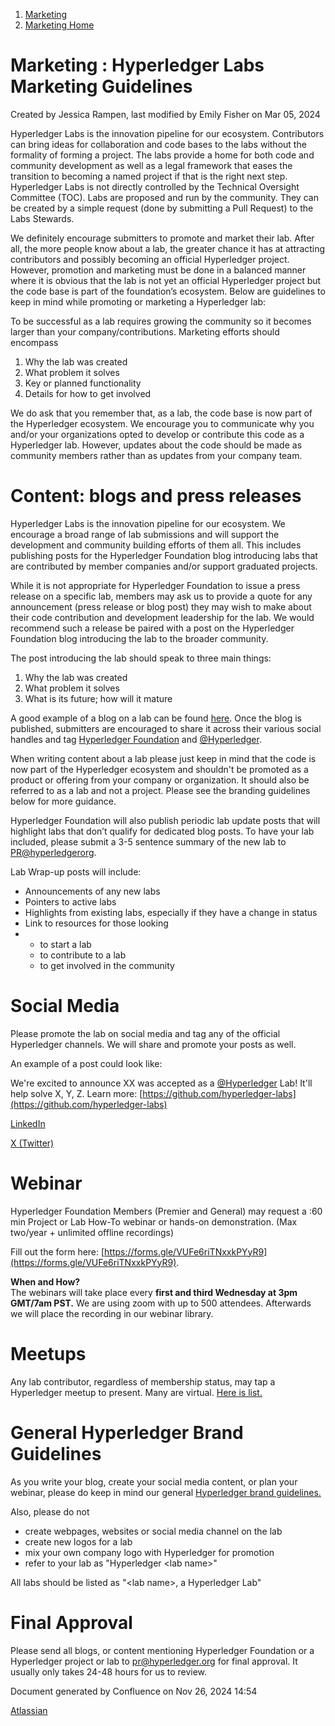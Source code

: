 1. [Marketing](index.html)
2. [Marketing Home](Marketing-Home_19169291.html)

# Marketing : Hyperledger Labs Marketing Guidelines

Created by Jessica Rampen, last modified by Emily Fisher on Mar 05, 2024

Hyperledger Labs is the innovation pipeline for our ecosystem. Contributors can bring ideas for collaboration and code bases to the labs without the formality of forming a project. The labs provide a home for both code and community development as well as a legal framework that eases the transition to becoming a named project if that is the right next step. Hyperledger Labs is not directly controlled by the Technical Oversight Committee (TOC). Labs are proposed and run by the community. They can be created by a simple request (done by submitting a Pull Request) to the Labs Stewards.

We definitely encourage submitters to promote and market their lab. After all, the more people know about a lab, the greater chance it has at attracting contributors and possibly becoming an official Hyperledger project. However, promotion and marketing must be done in a balanced manner where it is obvious that the lab is not yet an official Hyperledger project but the code base is part of the foundation’s ecosystem. Below are guidelines to keep in mind while promoting or marketing a Hyperledger lab:

To be successful as a lab requires growing the community so it becomes larger than your company/contributions. Marketing efforts should encompass

1. Why the lab was created
2. What problem it solves
3. Key or planned functionality
4. Details for how to get involved

We do ask that you remember that, as a lab, the code base is now part of the Hyperledger ecosystem. We encourage you to communicate why you and/or your organizations opted to develop or contribute this code as a Hyperledger lab. However, updates about the code should be made as community members rather than as updates from your company team. 

# **Content: blogs and press releases**

Hyperledger Labs is the innovation pipeline for our ecosystem. We encourage a broad range of lab submissions and will support the development and community building efforts of them all. This includes publishing posts for the Hyperledger Foundation blog introducing labs that are contributed by member companies and/or support graduated projects. 

While it is not appropriate for Hyperledger Foundation to issue a press release on a specific lab, members may ask us to provide a quote for any announcement (press release or blog post) they may wish to make about their code contribution and development leadership for the lab. We would recommend such a release be paired with a post on the Hyperledger Foundation blog introducing the lab to the broader community.

The post introducing the lab should speak to three main things: 

1. Why the lab was created
2. What problem it solves
3. What is its future; how will it mature

A good example of a blog on a lab can be found [here](https://www.hyperledger.org/blog/2022/03/07/performance-sandbox-a-new-hyperledger-lab-is-a-test-ground-for-blockchain-performance-research). Once the blog is published, submitters are encouraged to share it across their various social handles and tag [Hyperledger Foundation](https://www.linkedin.com/company/hyperledger-project/) and [@Hyperledger](https://www.linkedin.com/company/hyperledger-project). 

When writing content about a lab please just keep in mind that the code is now part of the Hyperledger ecosystem and shouldn't be promoted as a product or offering from your company or organization. It should also be referred to as a lab and not a project. Please see the branding guidelines below for more guidance.

Hyperledger Foundation will also publish periodic lab update posts that will highlight labs that don’t qualify for dedicated blog posts. To have your lab included, please submit a 3-5 sentence summary of the new lab to [PR@hyperledgerorg](mailto:pr@hyperledger.org).

Lab Wrap-up posts will include:

- Announcements of any new labs
- Pointers to active labs
- Highlights from existing labs, especially if they have a change in status
- Link to resources for those looking
- - to start a lab
  - to contribute to a lab
  - to get involved in the community

# **Social Media**

Please promote the lab on social media and tag any of the official Hyperledger channels. We will share and promote your posts as well.

An example of a post could look like:

We're excited to announce XX was accepted as a [@Hyperledger](https://twitter.com/Hyperledger) Lab! It'll help solve X, Y, Z. Learn more: [https://github.com/hyperledger-labs](https://github.com/hyperledger-labs)

[LinkedIn](https://www.linkedin.com/company/10851358/admin/)

[X (Twitter)](https://twitter.com/Hyperledger)

# **Webinar**

Hyperledger Foundation Members (Premier and General) may request a :60 min Project or Lab How-To webinar or hands-on demonstration. (Max two/year + unlimited offline recordings)

Fill out the form here: [https://forms.gle/VUFe6riTNxxkPYyR9](https://forms.gle/VUFe6riTNxxkPYyR9).

**When and How?**  
The webinars will take place every **first and third Wednesday at 3pm GMT/7am PST.** We are using zoom with up to 500 attendees. Afterwards we will place the recording in our webinar library. 

# **Meetups**

Any lab contributor, regardless of membership status, may tap a Hyperledger meetup to present. Many are virtual. [Here is list.](https://lf-hyperledger.atlassian.net/wiki/x/tYBMAQ) 

# **General Hyperledger Brand Guidelines**

As you write your blog, create your social media content, or plan your webinar, please do keep in mind our general [Hyperledger brand guidelines.](https://docs.google.com/presentation/d/1r5gPx1IyfLoxBu3TzMEi6hx016KqYL8oOm3cV5OGfrQ/edit?usp=sharing)

Also, please do not

- create webpages, websites or social media channel on the lab
- create new logos for a lab
- mix your own company logo with Hyperledger for promotion
- refer to your lab as "Hyperledger &lt;lab name&gt;"

All labs should be listed as "&lt;lab name&gt;, a Hyperledger Lab"

# **Final Approval**

Please send all blogs, or content mentioning Hyperledger Foundation or a Hyperledger project or lab to [pr@hyperledger.org](mailto:pr@hyperledger.org) for final approval. It usually only takes 24-48 hours for us to review.

Document generated by Confluence on Nov 26, 2024 14:54

[Atlassian](http://www.atlassian.com/)
